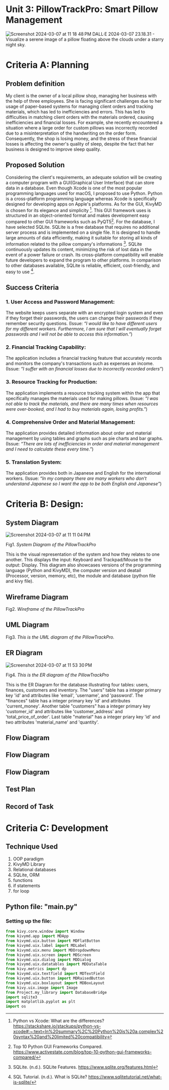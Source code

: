 # Unit 3: PillowTrackPro: Smart Pillow Management
<img width="max" alt="Screenshot 2024-03-07 at 11 18 48 PM" src="https://github.com/hasmhib/unit3-2024/assets/142870448/3f96cb05-999a-42ca-916e-fded01696dff">
DALL·E 2024-03-07 23.18.31 - Visualize a serene image of a pillow floating above the clouds under a starry night sky.

# Criteria A: Planning

## Problem definition
My client is the owner of a local pillow shop, managing her business with the help of three employees. She is facing significant challenges due to her usage of paper-based systems for managing client orders and tracking materials, which has led to inefficiencies and errors. This has led to difficulties in matching client orders with the materials ordered, causing inefficiencies and financial losses. For example, she recently encountered a situation where a large order for custom pillows was incorrectly recorded due to a misinterpretation of the handwriting on the order form. Consequently, the shop is losing money, and the stress of these financial losses is affecting the owner's quality of sleep, despite the fact that her business is designed to improve sleep quality.


## Proposed Solution
Considering the client's requirements, an adequate solution will be creating a computer program with a GUI(Graphical User Interface) that can store data in a database. Even though Xcode is one of the most popular programming languages used for macOS, I proposed to use Python. Python is a cross-platform programming language whereas Xcode is specifically designed for developing apps on Apple's platforms. As for the GUI, KivyMD is chosen for its elegance and simplicity [^1]. This GUI framework uses is structured in an object-oriented format and makes development easy compared to other GUI frameworks such as PyQT5[^2]. For the database, I have selected SQLite. SQLite is a free database that requires no additional server process and is implemented on a single file. It is designed to handle large amounts of data efficiently, making it suitable for storing all kinds of information related to the pillow company's informations [^3]. SQLite continuously updates its content, minimizing the risk of lost data in the event of a power failure or crash. Its cross-platform compatibility will enable future developers to expand the program to other platforms. In comparison to other databases available, SQLite is reliable, efficient, cost-friendly, and easy to use [^4].


## Success Criteria

### 1. User Access and Password Management:
The website keeps users separate with an encrypted login system and even if they forget their passwords, the users can change their passwords if they remember security questions. (Issue: _“I would like to have different users for my different workers. Furthermore, I am sure that I will eventually forget passwords and I will not be able to access this information.”_)

### 2. Financial Tracking Capability:
The application includes a financial tracking feature that accurately records and monitors the company's transactions such as expenses an income. (Issue: _“I suffer with an financial losses due to incorrectly recorded orders”_)

### 3. Resource Tracking for Production:
The application implements a resource tracking system within the app that specifically manages the materials used for making pillows. (Issue: _"I was not able to track the materials, and there are many times when resources were over-booked, and I had to buy materials again, losing profits."_) 

### 4. Comprehensive Order and Material Management:
The application provides detailed information about order and material management by using tables and graphs such as pie charts and bar graphs. (Issue: _“There are lots of inefficiencies in order and material management and I need to calculate these every time.”_)

### 5. Translation System:
The application provides both in Japanese and English for the international workers. (Issue: _“In my company there are many workers who don’t understand Japanese so I want the app to be both English and Japanese”_)



# Criteria B: Design:

## System Diagram
<img width="max" alt="Screenshot 2024-03-07 at 11 11 04 PM" src="https://github.com/hasmhib/unit3-2024/assets/142870448/92fbcb9f-526e-452d-b0ef-ac2f0c6e508c">

Fig1. _System Diagram of the PillowTrackPro_

This is the visual representation of the system and how they relates to one another. This displays the input: Keyboard and Trackpad/Mouse to the output: Display. This diagram also showcases versions of the programming language (Python and KivyMD), the computer version and deatail (Processor, version, memory, etc), the module and database (python file and kivy file). 


## Wireframe Diagram

Fig2. _Wireframe of the PillowTrackPro_


## UML Diagram

Fig3. _This is the UML diagram of the PillowTrackPro._


## ER Diagram
<img width="max" alt="Screenshot 2024-03-07 at 11 53 30 PM" src="https://github.com/hasmhib/unit3-2024/assets/142870448/d5e3429d-f779-4f01-b662-ed4e232d2f99">

Fig4. _This is the ER diagram of the PillowTrackPro_

This is the ER Diagram for the database illustrating four tables: users, finances, customers and inventory. The "users" table has a integer primary key 'id' and attributes like 'email', 'username', and 'password'. The "finances" table has a integer primary key 'id' and attributes 'current_money'. Another table "customers" has a integer primary key 'customer_id' and attributes like 'customer_address' and 'total_price_of_order'. Last table "material" has a integer priary key 'id' and two attributes 'material_name' and 'quantity'.  


## Flow Diagram


## Flow Diagram


## Flow Diagram


## Test Plan


## Record of Task

# Criteria C: Development

## Technique Used
1. OOP paradigm
2. KivyMD Library
3. Relational databases
4. SQLite, ORM
5. functions
6. if statements
7. for loop

## Python file: "main.py"

### Setting up the file:

```.py
from kivy.core.window import Window
from kivymd.app import MDApp
from kivymd.uix.button import MDFlatButton
from kivymd.uix.label import MDLabel
from kivymd.uix.menu import MDDropdownMenu
from kivymd.uix.screen import MDScreen
from kivymd.uix.dialog import MDDialog
from kivymd.uix.datatables import MDDataTable
from kivy.metrics import dp
from kivymd.uix.textfield import MDTextField
from kivymd.uix.button import MDRaisedButton
from kivymd.uix.boxlayout import MDBoxLayout
from kivy.uix.image import Image
from Project.my_library import DatabaseBridge
import sqlite3
import matplotlib.pyplot as plt
import os
```





[^1]: Python vs Xcode: What are the differences? https://stackshare.io/stackups/python-vs-xcode#:~:text=In%20summary%2C%20Python%20is%20a,complex%20syntax%20and%20limited%20compatibility 
[^2]: Top 10 Python GUI Frameworks Compared. https://www.activestate.com/blog/top-10-python-gui-frameworks-compared/
[^3]: SQLite. (n.d.). SQLite Features. https://www.sqlite.org/features.html
[^4]: SQL Tutorial. (n.d.). What is SQLite? https://www.sqlitetutorial.net/what-is-sqlite/

